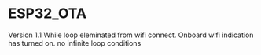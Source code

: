 # ESP32_OTA
Version 1.1
While loop eleminated from wifi connect. Onboard wifi indication has turned on. no infinite loop conditions

